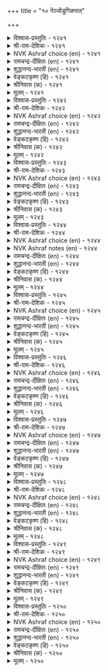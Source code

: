 +++
title = "१० नॆञ्जॊडुगिळत्तल्"

+++

<details><summary>विश्वास-प्रस्तुतिः - १२४१</summary>

निऩैत्तॊऩ्ऱु सॊल्लायो नॆञ्जे ऎऩैत्तॊऩ्ऱुम्  
ऎव्वनोय् तीर्क्कुम् मरुन्दु। १२४१  
</details>

<details><summary>श्री-राम-देशिकः - १२४१</summary>

दुःखरूपामयं हन्तुमेकं भेषजमस्ति चेत् ।  
हे चित्त ! सम्यगालेच्य न ब्रूयाः किन्तु तत्तु मे ॥ १२४१॥
</details>

<details><summary>NVK Ashraf choice (en) - १२४१</summary>

१२४१  
My heart, can't you suggest any remedy at all  
For this incurable sickness?  
(P.S. Sundaram)  
</details>

<details><summary>रामचन्द्र-दीक्षितः (en) - १२४१</summary>

1241 niṉaittuoṉṟu collāyō neñcē eṉaittoṉṟum  
evvanōy tīrkkum maruntu.

1241\. O heart! can you not cast about and find a remedy for my lovesickness which causes me such sorrow?  
</details>

<details><summary>शुद्धानन्द-भारती (en) - १२४१</summary>

1\. நினைத்தொன்று சொல்லாயோ நெஞ்சே எனைத்தொன்றும்  
எவ்வநோய் தீர்க்கும் மருந்து.  
Think of, O heart, some remedy  
To cure this chronic malady.        1241  
</details>

<details><summary>वेङ्कटकृष्ण (हि) - १२४१</summary>

1241
रोग-शमन हित रे हृदय, जो यह हुआ असाध्य ।  
क्या न कहोगे सोच कर, कोई औषध साध्य ॥
</details>

<details><summary>श्रीनिवास (क) - १२४१</summary>

1241. ओ मनस्से, ई सहिसलारद विरह यातनॆयन्नु परिहरिसुव मद्दॊन्दन्नु नीनु आलोचिसि हेळलारॆया?

</details>

<details><summary>मूलम् - १२४१</summary>

निऩैत्तॊऩ्ऱु सॊल्लायो नॆञ्जे ऎऩैत्तॊऩ्ऱुम्  
ऎव्वनोय् तीर्क्कुम् मरुन्दु। १२४१  
</details>

<details><summary>विश्वास-प्रस्तुतिः - १२४२</summary>

कादल् अवरिलर् आगनी नोवदु  
पेदैमै वाऴियॆऩ् नॆञ्जु। १२४२  
</details>

<details><summary>श्री-राम-देशिकः - १२४२</summary>

कामुके मयि चाप्रीते हे चित्त ! त्वं परं कुतः ? ।  
स्मृत्वा तं दुःखमाप्नोषि भ्रान्तस्त्वं विजयी भवा ॥ १२४२॥
</details>

<details><summary>NVK Ashraf choice (en) - १२४२</summary>

१२४२  
O my heart! How foolish you are to grieve for him  
Who has no love for me!  
(K. Krishnaswamy & Vijaya Ramkumar), (P.S. Sundaram)  
</details>

<details><summary>रामचन्द्र-दीक्षितः (en) - १२४२</summary>

1242 kātal avarilar ākanī nōvatu  
pētamai vāḻieṉ neñcu.

1242\. ‘Blessed may you be O heart! how foolish of you to bemoan separation when he has no love for you!’  
</details>

<details><summary>शुद्धानन्द-भारती (en) - १२४२</summary>

2\. காதல் அவரில ராகநீ நோவது  
பேதைமை வாழிஎன் நெஞ்சு.  
Bless O mind! you pine in vain  
For me he has no love serene.        1242  
</details>

<details><summary>वेङ्कटकृष्ण (हि) - १२४२</summary>

1242
हृदय ! जिओ तुम, नाथ तो, करते हैं नहिं प्यार ।  
पर तुम होते हो व्यथित, यह मूढ़ता अपार ॥
</details>

<details><summary>श्रीनिवास (क) - १२४२</summary>

1242. ओ नन्न मनस्से नीनु बाळु! अवरु प्रीतितिल्लदवरागिरुवाग नीनु मात्र अवरिगागि व्यथॆ पडुत्तिरुवुदु
निन्न मूर्खतनवल्लवॆ!

</details>

<details><summary>मूलम् - १२४२</summary>

कादल् अवरिलर् आगनी नोवदु  
पेदैमै वाऴियॆऩ् नॆञ्जु। १२४२  
</details>

<details><summary>विश्वास-प्रस्तुतिः - १२४३</summary>

इरुन्दुळ्ळि ऎऩ्परिदल् नॆञ्जे परिन्दुळ्ळल्  
पैदल्नोय् सॆय्दार्गण् इल्। १२४३  
</details>

<details><summary>श्री-राम-देशिकः - १२४३</summary>

हे चित्त ! मय्युषित्वा त्वं स्मृत्वा तं खिद्यसे कुतः ।  
खेदप्रदः प्रियो मां तु स्मृत्वा नायाति चान्तिकम् ॥ १२४३॥
</details>

<details><summary>NVK Ashraf choice (en) - १२४३</summary>

१२४३  
O heart, what use to stay here and pine  
When he who caused this sickness is heartless?  
(P.S. Sundaram)  
</details>

<details><summary>रामचन्द्र-दीक्षितः (en) - १२४३</summary>

1243 iruntuḷḷi eṉparital neñcē parintuḷḷal  
paitalnōy ceytārkaṇ il.

1243\. ‘O heart! Why stay in vain here and feel wretched? There is no sympathy in the heart of him who has caused you this wasting disease.’  
</details>

<details><summary>शुद्धानन्द-भारती (en) - १२४३</summary>

3\. இருந்துள்ளி என்பரிதல் நெஞ்சே பரிந்துள்ளல்  
பைதல்நோய் செய்தார்கண் இல்.  
O mind, why pine and sit moody?  
Who made you so pale lacks pity.        1243  
</details>

<details><summary>वेङ्कटकृष्ण (हि) - १२४३</summary>

1243
रे दिल ! बैठे स्मरण कर, क्यों हो दुख में चूर ।  
दुःख-रोग के जनक से, स्नेह-स्मरण है दूर ॥
</details>

<details><summary>श्रीनिवास (क) - १२४३</summary>

1243. ओ मनस्से, नन्नॊडनिद्दु नीनु अवरन्नु नॆनॆदु दुःखिसुवुदेकॆ ई दारुणवाद यातनॆयन्नुण्टु
माडिद अवरल्लि (स्वल्प मात्रवू) प्रेम स्मरणॆ इल्लवल्ल!

</details>

<details><summary>मूलम् - १२४३</summary>

इरुन्दुळ्ळि ऎऩ्परिदल् नॆञ्जे परिन्दुळ्ळल्  
पैदल्नोय् सॆय्दार्गण् इल्। १२४३  
</details>

<details><summary>विश्वास-प्रस्तुतिः - १२४४</summary>

कण्णुम् कॊळच्चेऱि नॆञ्जे इवैयॆऩ्ऩैत्  
तिऩ्ऩुम् अवर्क्काणल् उऱ्ऱु। १२४४  
</details>

<details><summary>श्री-राम-देशिकः - १२४४</summary>

हे मानस ! प्रियं ???? ष्टुं मन्नेत्रे ।  
इमे नेत्रे त्वया साकं नीत्वा गच्छ तदन्तिकम् ॥ १२४४॥
</details>

<details><summary>NVK Ashraf choice (en) - १२४४</summary>

१२४४  
Rid me of these eyes, O my heart! For they,  
Longing to see him, wear my life away.  
(G.U. Pope)  
</details>

<details><summary>NVK Ashraf notes (en) - १२४४</summary>

१२४४. Compare with ११७०. "If eyes could also reach him like the heart, they won’t be swimming in a flood of tears" - (N.V.K. Ashraf)
</details>

<details><summary>रामचन्द्र-दीक्षितः (en) - १२४४</summary>

1244 kaṇṇum koḷaccēṟi neñcē ivaiyeṉṉait  
tiṉṉum avarkāṇal uṟṟu.

1244\. ‘O my heart! if you go to him, take my eyes also with you. They eat into my being in their craving to see him.’  
</details>

<details><summary>शुद्धानन्द-भारती (en) - १२४४</summary>

4\. கண்ணும் கொளச்சேறி நெஞ்சே இவையென்னைத்  
தின்னும் அவர்காண லுற்று.  
Take these eyes and meet him, O heart  
Or their hunger will eat me out.        1244  
</details>

<details><summary>वेङ्कटकृष्ण (हि) - १२४४</summary>

1244
नेत्रों को भी ले चलो, अरे हृदय, यह जान ।  
उनके दर्शन के लिये, खाते मेरी जान ॥
</details>

<details><summary>श्रीनिवास (क) - १२४४</summary>

1244. ओ मनस्से! नीनु अवर बळि सारुवाग नन्न कण्णुगळन्नू करॆदुकॊण्डु होगु! अवरन्नु काणबेकॆम्ब तवकदिन्द
इवु नन्नन्नु हिडिदु तिन्नुत्तिवॆ.

</details>

<details><summary>मूलम् - १२४४</summary>

कण्णुम् कॊळच्चेऱि नॆञ्जे इवैयॆऩ्ऩैत्  
तिऩ्ऩुम् अवर्क्काणल् उऱ्ऱु। १२४४  
</details>

<details><summary>विश्वास-प्रस्तुतिः - १२४५</summary>

सॆऱ्ऱार् ऎऩक्कै विडल्उण्डो नॆञ्जेयाम्  
उऱ्ऱाल् उऱाअ तवर्। १२४५  
</details>

<details><summary>श्री-राम-देशिकः - १२४५</summary>

कामुको वाञ्छितोऽस्माभिः, अस्मान्नासौ वृणेतु वा ।  
हे चित्त ! कथमस्माभिरयं त्यक्तुं हि शक्यते ॥ १२४५॥
</details>

<details><summary>NVK Ashraf choice (en) - १२४५</summary>

१२४५  
O heart, can I call him a foe and dump him  
Who longs not for me though I long for him? *  
(G.U. Pope)  
</details>

<details><summary>रामचन्द्र-दीक्षितः (en) - १२४५</summary>

1245 ceṟṟār eṉakkai viṭaluṇṭō neñcēyām  
uṟṟāl uṟāa tavar.

1245\. ‘O heart! can I really forsake him as cruel though he has used me cruelly when I clung to him.’  
</details>

<details><summary>शुद्धानन्द-भारती (en) - १२४५</summary>

5\. செற்றா ரெனக்கை விடல்உண்டோ நெஞ்சேயாம்  
உற்றால் உறாஅ தவர்.  
He spurns our love and yet, O mind,  
Can we desert him as unkind?        1245  
</details>

<details><summary>वेङ्कटकृष्ण (हि) - १२४५</summary>

1245
यद्यपि हम अनुरक्त हैं, वे हैं नहिं अनुरक्त ।  
रे दिल, यों निर्मम समझ, हो सकते क्या त्यक्त ॥
</details>

<details><summary>श्रीनिवास (क) - १२४५</summary>

1245. ओ मनस्से! नावु प्रीति तोरिदरू, नम्मन्नु प्रीतिसद अवरु निर्दयरॆन्दु अवरन्नु कैबिडलु साध्यवॆ?

</details>

<details><summary>मूलम् - १२४५</summary>

सॆऱ्ऱार् ऎऩक्कै विडल्उण्डो नॆञ्जेयाम्  
उऱ्ऱाल् उऱाअ तवर्। १२४५  
</details>

<details><summary>विश्वास-प्रस्तुतिः - १२४६</summary>

कलन्दुणर्त्तुम् कादलर्क् कण्डाऱ् पुलन्दुणराय्  
पॊय्क्काय्वु काय्दिऎऩ् नॆञ्जु। १२४६  
</details>

<details><summary>श्री-राम-देशिकः - १२४६</summary>

त्वत्प्रियस्त्वां वियुज्याथ मिलेद्यदि तदा पुनः ।  
रतिं न कुरुषे धैर्यात् पश्चात्कुप्यसि हे मनः ! ॥ १२४६॥
</details>

<details><summary>NVK Ashraf choice (en) - १२४६</summary>

१२४६  
My heart that pretends to be angry will at once  
Yield and jell seeing my lover.  
(N.V.K. Ashraf)  
</details>

<details><summary>रामचन्द्र-दीक्षितः (en) - १२४६</summary>

1246 kalantuṇarntum kātalark kaṇṭāl pulantuṇarāy  
poykkāyvu kāytieṉ neñcu.

1246\. ‘O my heart I could you ever bear even a mock quarrel with your lover to sweeten his company Then why call him cruel now for your own fault?’  
</details>

<details><summary>शुद्धानन्द-भारती (en) - १२४६</summary>

6\. கலந்துணர்ந்தும் காதலர்க் கண்டால் புலந்துணராய்  
பொய்க்காய்வு காய்திஎன் நெஞ்சு.  
Wrath is false, O heart, face-to face.  
Sans huff, you rush to his sweet embrace.        1246  
</details>

<details><summary>वेङ्कटकृष्ण (हि) - १२४६</summary>

1246
जब प्रिय देते मिलन सुख, गया नहीं तू रूठ ।  
दिल, तू जो अब क्रुद्ध है, वह है केवल झूठ ॥
</details>

<details><summary>श्रीनिवास (क) - १२४६</summary>

1246. ओ मनस्सॆ! हिन्दॆ नीनु कामातुरतॆयिन्द कूडि रमिसलु बन्द इनियनन्नु कण्डागलॆल्ल हुसि मुनिसिनिन्द
दूर सरियुत्तद्दॆ! ईग आगलिकॆयल्लू अदे हुसि मुनिसन्नु प्रकटिसुत्तिरुवॆयल्ल!

</details>

<details><summary>मूलम् - १२४६</summary>

कलन्दुणर्त्तुम् कादलर्क् कण्डाऱ् पुलन्दुणराय्  
पॊय्क्काय्वु काय्दिऎऩ् नॆञ्जु। १२४६  
</details>

<details><summary>विश्वास-प्रस्तुतिः - १२४७</summary>

कामम् विडुऒऩ्ऱो नाण्विडु नऩ्ऩॆञ्जे  
याऩो पॊऱेऩ्इव् विरण्डु। १२४७  
</details>

<details><summary>श्री-राम-देशिकः - १२४७</summary>

सच्चित्त ! त्यज कामं वा लज्जां वा त्वं परित्यज ।  
तदेतदुभयं सोढुमेकदा नैव शक्नुयाम् ॥ १२४७॥
</details>

<details><summary>NVK Ashraf choice (en) - १२४७</summary>

१२४७  
O my good heart! Either shed shame or shed love  
For I cannot bear both. *  
(K. Kannan)  
</details>

<details><summary>रामचन्द्र-दीक्षितः (en) - १२४७</summary>

1247 kāmam viṭuoṉṟō nāṇviṭu naṉṉeñcē  
yāṉō poṟēṉiv viraṇṭu.

1247\. My good heart I cast off one of the two - love or bashfulness. I cannot bear the insupportable weight of them both.  
</details>

<details><summary>शुद्धानन्द-भारती (en) - १२४७</summary>

7\. காமம் விடுஒன்றோ நாண்விடு நன்னெஞ்சே  
யானோ பொறேன்இவ் விரண்டு.  
Off with love O mind, or shame  
I cannot endure both of them.        1247  
</details>

<details><summary>वेङ्कटकृष्ण (हि) - १२४७</summary>

1247
अरे सुदिल, तज काम को, या लज्जा को त्याग ।  
मैं तो सह सकती नहीं, इन दोनों की आग ॥
</details>

<details><summary>श्रीनिवास (क) - १२४७</summary>

1247. ओ मृदु मनस्से, अवर मेलिन मोहवन्नु तॊरॆदुबिडु; इल्लवे नाचिकॆयन्नु बिट्टुबिडु, इवॆरडन्नू
ऒट्टिगे सहिसिकॊळ्ळूव शक्ति नन्नल्लि इल्लवागिदॆ.

</details>

<details><summary>मूलम् - १२४७</summary>

कामम् विडुऒऩ्ऱो नाण्विडु नऩ्ऩॆञ्जे  
याऩो पॊऱेऩ्इव् विरण्डु। १२४७  
</details>

<details><summary>विश्वास-प्रस्तुतिः - १२४८</summary>

परिन्दवर् नल्गारॆऩ्ऱु एङ्गिप् पिरिन्दवर्  
पिऩ्सॆल्वाय् पेदैऎऩ् नॆञ्जु। १२४८  
</details>

<details><summary>श्री-राम-देशिकः - १२४८</summary>

वियोगसमये नाथो नाकरोत् प्रीतिमित्यतः ।  
खिन्नस्तमनुसृत्य त्वं चित्त ! यासि कुतो भ्रमात् ॥ १२४८॥
</details>

<details><summary>NVK Ashraf choice (en) - १२४८</summary>

१२४८  
O my poor soul! You persist in pursuit of the departed,  
Longing for his favours! *  
(J. Narayanaswamy)  
</details>

<details><summary>रामचन्द्र-दीक्षितः (en) - १२४८</summary>

1248 parintavar nalkāreṉṟu ēṅkip pirintavar  
piṉcelvāy pētaieṉ neñcu.

1248\. ‘You go seeking with a hopeless aching heart after the far-off lover, because he has not understood and favoured you with his mercy. O foolish heart!’  
</details>

<details><summary>शुद्धानन्द-भारती (en) - १२४८</summary>

8\. பரிந்தவர் நல்காரென்று ஏங்கிப் பிரிந்தவர்  
பின்செல்வாய் பேதைஎன் நெஞ்சு.  
Without pity he would depart!  
You sigh and seek his favour, poor heart!        1248  
</details>

<details><summary>वेङ्कटकृष्ण (हि) - १२४८</summary>

1248
रे मेरे दिल, यों समझ, नहीं दयार्द्र सुजान ।  
बिछुड़े के पीछे लगा, चिन्ताग्रस्त अजान ॥
</details>

<details><summary>श्रीनिवास (क) - १२४८</summary>

1248. मनस्से! विरहदल्लि तॊळलिद नम्मन्नु इनियनु बन्दु करुणॆ तोरि रमिसलिल्लवॆन्दु कॊरगुव नीनु,
दूरवाद अवर हिन्दॆये सारुत्तिरुवॆयल्ल! नीनॊन्दु पॆद्दु!

</details>

<details><summary>मूलम् - १२४८</summary>

परिन्दवर् नल्गारॆऩ्ऱु एङ्गिप् पिरिन्दवर्  
पिऩ्सॆल्वाय् पेदैऎऩ् नॆञ्जु। १२४८  
</details>

<details><summary>विश्वास-प्रस्तुतिः - १२४९</summary>

उळ्ळत्तार् काद लवराल् उळ्ळिनी  
यारुऴैच् चेऱियॆऩ् नॆञ्जु। १२४९  
</details>

<details><summary>श्री-राम-देशिकः - १२४९</summary>

मन्मानस ! त्वयि सदा प्रिये तिष्ठति मामके ।  
तमन्विष्य बहिः कस्मात् वृथा गच्छसि कुत्र वा ॥ १२४९॥
</details>

<details><summary>NVK Ashraf choice (en) - १२४९</summary>

१२४९  
Where are you searching my heart  
While you know my dear one is within? *  
(K. Kannan), (P.S. Sundaram)  
</details>

<details><summary>रामचन्द्र-दीक्षितः (en) - १२४९</summary>

1249 uḷḷattār kāta lavarāka uḷḷinī  
yāruḻaic cēṟieṉ neñcu.

1249\. ‘O my heart, is it you keep your lover within you? Then whom do you search in your thoughts? Why search for him outside? Whom do you hope to reach?’  
</details>

<details><summary>शुद्धानन्द-भारती (en) - १२४९</summary>

9\. உள்ளத்தார் காத லவராக உள்ளிநீ  
யாருழைச் சேறிஎன் நெஞ்சு.  
The lover lives in Self you know;  
Whom you think, mind to whom you go?        1249  
</details>

<details><summary>वेङ्कटकृष्ण (हि) - १२४९</summary>

1249
तेरे अन्दर जब रहा, प्रियतम का आवास ।  
रे दिल, उनका स्मरण कर, जावे किसके पास ॥
</details>

<details><summary>श्रीनिवास (क) - १२४९</summary>

1249. मनस्से! इनियनु निन्नल्लिये नॆलसिरुवाग, अवरन्नु नॆनॆदु नीनु यार बळिगॆ सारुत्तिरुवॆ?

</details>

<details><summary>मूलम् - १२४९</summary>

उळ्ळत्तार् काद लवराल् उळ्ळिनी  
यारुऴैच् चेऱियॆऩ् नॆञ्जु। १२४९  
</details>

<details><summary>विश्वास-प्रस्तुतिः - १२५०</summary>

तुऩ्ऩात् तुऱन्दारै नॆञ्जत्तु उडैयेमा  
इऩ्ऩुम् इऴत्तुम् कविऩ्। १२५०  
</details>

<details><summary>श्री-राम-देशिकः - १२५०</summary>

त्यक्त्वाऽस्मान् गतवन्तं तं प्रियं चित्ते निवेश्य ।  
स्मृत्वा देहः कृशे भूत्वा शोभाविरहितोऽभवत् ॥ १२५०॥
</details>

<details><summary>NVK Ashraf choice (en) - १२५०</summary>

१२५०  
To retain the deserter still in my heart  
Is to suffer losing more charm. *  
(K. Kannan)  
</details>

<details><summary>रामचन्द्र-दीक्षितः (en) - १२५०</summary>

1250 tuṉṉāt tuṟantārai neñcattu uṭaiyēmā  
iṉṉum iḻantum kaviṉ.

1250\. The more I have him in my heart who has left me never to come back, the more my beauty wastes away.  
</details>

<details><summary>शुद्धानन्द-भारती (en) - १२५०</summary>

10\. துன்னாத் துறந்தாரை நெஞ்சத்து உடையேமா  
இன்னும் இழத்தும் கவின்.  
Without a thought he deserted us  
To think of him will make us worse.        1250  
</details>

<details><summary>वेङ्कटकृष्ण (हि) - १२५०</summary>

1250
फिर न मिले यों तज दिया, उनको दिल में ठौर ।  
देने से मैं खो रही, अभ्यन्तर छवि और ॥
</details>

<details><summary>श्रीनिवास (क) - १२५०</summary>

1250. नम्मॊडनॆ कूडिरलारदॆ तॊरॆदु होद प्रियतमनन्नु अन्तरङ्गदल्लि अडगिसिट्टुकॊण्डुदरिन्द, ई
मॊदलु कळिदुकॊण्ड अङ्गलावण्यदॊन्दिगॆ, मननल्लिवू नाशवागुत्तिदॆ.
</details>

<details><summary>मूलम् - १२५०</summary>

तुऩ्ऩात् तुऱन्दारै नॆञ्जत्तु उडैयेमा  
इऩ्ऩुम् इऴत्तुम् कविऩ्। १२५०  
</details>

